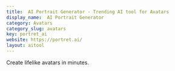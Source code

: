 ```yaml
---
title:  AI Portrait Generator - Trending AI tool for Avatars
display_name:  AI Portrait Generator
category: Avatars
category_slug: avatars
key: portret_ai
website: https://portret.ai/
layout: aitool
---
```


Create lifelike avatars in minutes.
